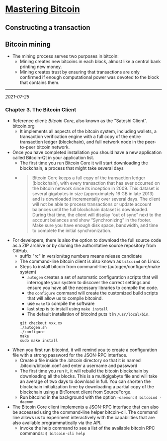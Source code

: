 # [Mastering Bitcoin](https://github.com/askming/Personal-reading/issues/2)

## Constructing a transaction

## Bitcoin mining
- The mining process serves two purposes in bitcoin:
  - Mining creates new bitcoins in each block, almost like a central bank printing new money. 
  - Mining creates trust by ensuring that transactions are only confirmed if enough computational power was devoted to the block that contains them.

---

*2021-07-25*

### Chapter 3. The Bitcoin Client

- Reference client: _Bitcoin Core_, also known as the "Satoshi Client". bitcoin.org
  - It implements all aspects of the bitcoin system, including wallets, a transaction verification engine with a full copy of the entire transaction ledger (blockchain), and full network node in the peer-to-peer bitcoin network.
- Once you have completed installation you should have a new application called Bitcoin-Qt in your application list.
  - The first time you run Bitcoin Core it will start downloading the blockchain, a process that might take several days
  - > Bitcoin Core keeps a full copy of the transaction ledger (blockchain), with every transaction that has ever occurred on the bitcoin network since its inception in 2009. This dataset is several gigabytes in size (approximately 16 GB in late 2013) and is downloaded incrementally over several days. The client will not be able to process transactions or update account balances until the full blockchain dataset is downloaded. During that time, the client will display “out of sync” next to the account balances and show “Synchronizing” in the footer. Make sure you have enough disk space, bandwidth, and time to complete the initial synchronization.
- For developers, there is also the option to download the full source code as a ZIP archive or by cloning the authoritative source repository from GitHub.
  - suffix "rc" in version/tag numbers means release candidate
  - The command-line bitcoin client is also known as `bitcoind` on Linux.
  - Steps to install bitcoin from command-line (autogen/configure/make system)
    - `autogen` creates a set of automatic configuration scripts that will interrogate your system to discover the correct settings and ensure you have all the necessary libraries to compile the code.
    - the `configure` command will create the customized build scripts that will allow us to compile bitcoind.
    - use `make` to compile the software
    - last step is to install using `make install`
    - The default installation of bitcoind puts it in `/usr/local/bin`. 
    ```
    git checkout vxx.xx
    ./autogen.sh
    ./configure
    make
    sudo make install
    ```
- When you first run bitcoind, it will remind you to create a configuration file with a strong password for the JSON-RPC interface. 
  - Create a file inside the .bitcoin directory so that it is named .bitcoin/bitcoin.conf and enter a username and password
  - The first time you run it, it will rebuild the bitcoin blockchain by downloading all the blocks. This is a multigigabyte file and will take an average of two days to download in full. You can shorten the blockchain initialization time by downloading a partial copy of the blockchain using a BitTorrent client from SourceForge.
  - Run bitcoind in the background with the option `-daemon`: `$ bitcoind -daemon`
- The Bitcoin Core client implements a JSON-RPC interface that can also be accessed using the command-line helper bitcoin-cli. The command line allows us to experiment interactively with the capabilities that are also available programmatically via the API.
  - invoke the help command to see a list of the available bitcoin RPC commands: `$ bitcoin-cli help`